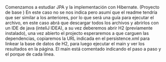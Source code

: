 Comenzamos a estudiar JPA y la implementación con Hibernate. (Proyecto de base )
En este caso no se nos indica pero asumí que el readme tendría que ser similar a los anteriores, por lo que será una guía para ejecutar el archivo, en este caso abrá que descargar todos los archivos y abrirlos con un IDE de java (inteliJ IDEA), a su vez deberemos abrir H2 (previamente instalado), una vez abierto el projecto esperaremos a que carguen las dependencias, copiaremos la URL indicada en el persistence.xml para linkear la base de datos de H2, para luego ejecutar el main y ver los resultados en la página. 
El main está comentado indicando el paso a paso y el porque de cada línea.
